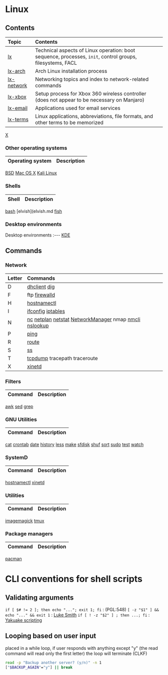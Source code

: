# Linux

## Contents

Topic                            | Contents
:---                            | :---
[lx](lx.md)                     | Technical aspects of Linux operation: boot sequence, processes, `init`, control groups, filesystems, FACL
[lx-arch](lx-arch.md)           | Arch Linux installation process
[lx-network](lx-network.md)     | Networking topics and index to network-related commands
[lx-xbox](lx-xbox.md)           | Setup process for Xbox 360 wireless controller (does not appear to be necessary on Manjaro)
[lx-email](lx-email.md)         | Applications used for email services 
[lx-terms](lx-terms.md)         | Linux applications, abbreviations, file formats, and other terms to be memorized
[X](X.md)

### Other operating systems

Operating system  | Description
:---              | :---  
[BSD](bsd.md)
[Mac OS X](macosx.md)
[Kali Linux](lx-kali.md)

### Shells

Shell | Description
:---  | :---
[bash](bash.md) 
[elvish](elvish.md
[fish](fish.md)

### Desktop environments

Desktop environments
:---
[KDE](kde.md)

## Commands
### Network

Letter | Commands
:--- | :---
D | [dhclient](lx-network.md#dhclient) [dig](lx-network.md#dig) 
F | ftp [firewalld](lx-network.md#firewalld)
H | [hostnamectl](lx-network.md#hostnamectl)
I | [ifconfig](lx-network.md#ifconfig) [iptables](lx-network.md#iptables)
N | [nc](lx-network.md#nc) [netplan](lx-network.md#netplan) [netstat](lx-network.md#netstat) [NetworkManager](lx-network.md#networkmanager) nmap [nmcli](lx-network.md#nmcli) [nslookup](lx-network.md#nslookup)
P | [ping](lx-network.md#ping)
R | [route](lx-network.md#route)
S | [ss](lx-network.md#ss)
T | [tcpdump](lx-network.md#tcpdump) tracepath traceroute
X | [xinetd](lx-network.md#xinetd) 

### Filters

Command                         | Description
:---                            | :---
[awk](awk.md)
[sed](sed.md)
[grep](grep.md)

### GNU Utilities

Command                         | Description
:---                            | :---
[cat](cat.md)
[crontab](crontab.md)
[date](date.md)
[history](history.md)
[less](less.md)
[make](make.md)
[sfdisk](sfdisk.md)
[shuf](shuf.md)
[sort](sort.md)
[sudo](sudo.md)
[test](test.md)
[watch](watch.md)

### SystemD

Command                         | Description
:---                            | :---
[hostnamectl](hostnamectl.md)
[xinetd](xinetd.md)


### Utilities

Command                         | Description
:---                            | :---
[imagemagick](imagemagick.md)
[tmux](tmux.md)

### Package managers

Command                         | Description
:---                            | :---
[pacman](pacman.md)

# CLI conventions for shell scripts
## Validating arguments
`if [ $# != 2 ]; then echo "..."; exit 1; fi` : (PGL:548)
`[ -z "$1" ] && echo "..." && exit 1` : [Luke Smith](https://youtu.be/ksAfmJfdub0) 
`if [ ! -z "$2" ] ; then ...; fi` : [Yakuake scripting](https://coderwall.com/p/kq9ghg/yakuake-scripting)
## Looping based on user input
placed in a while loop, if user responds with anything except "y" (the read command will read only the first letter) the loop will terminate (CLKF)
```bash
read -p "Backup another server? (y/n)" -n 1
["$BACKUP_AGAIN"="y"] || break
```

